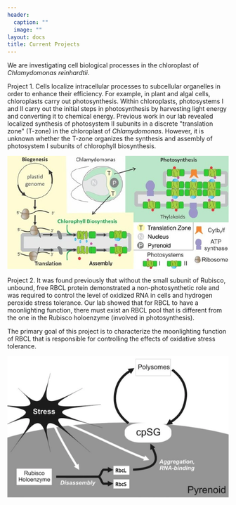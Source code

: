 ```yaml
---
header: 
  caption: ""
  image: ""
layout: docs
title: Current Projects
---
```

We are investigating cell biological processes in the chloroplast of *Chlamydomonas reinhardtii*. 

Project 1. Cells localize intracellular processes to subcellular organelles in order to enhance their efficiency. For example, in plant and algal cells, chloroplasts carry out photosynthesis. Within chloroplasts, photosystems I and II carry out the initial steps in photosynthesis by harvesting light energy and converting it to chemical energy. Previous work in our lab revealed localized synthesis of photosystem II subunits in a discrete "translation zone" (T-zone) in the chloroplast of *Chlamydomonas*. However, it is unknown whether the T-zone organizes the synthesis and assembly of photosystem I subunits of chlorophyll biosynthesis.

![.](biogenesis.png)

Project 2. It was found previously that without the small subunit of Rubisco, unbound, free RBCL protein demonstrated a non-photosynthetic role and was required to control the level of oxidized RNA in cells and hydrogen peroxide stress tolerance. Our lab showed that for RBCL to have a moonlighting function, there must exist an RBCL pool that is different from the one in the Rubisco holoenzyme (involved in photosynthesis).

The primary goal of this project is to characterize the moonlighting function of RBCL that is responsible for controlling the effects of oxidative stress tolerance.

![.](rbcl.png)
